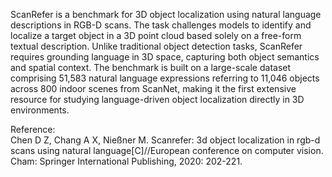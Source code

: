 ScanRefer is a benchmark for 3D object localization using natural language descriptions in RGB-D scans. The task challenges models to identify and localize a target object in a 3D point cloud based solely on a free-form textual description. Unlike traditional object detection tasks, ScanRefer requires grounding language in 3D space, capturing both object semantics and spatial context. The benchmark is built on a large-scale dataset comprising 51,583 natural language expressions referring to 11,046 objects across 800 indoor scenes from ScanNet, making it the first extensive resource for studying language-driven object localization directly in 3D environments.

<div class="text-caption">

Reference:<br>
Chen D Z, Chang A X, Nießner M. Scanrefer: 3d object localization in rgb-d scans using natural language[C]//European conference on computer vision. Cham: Springer International Publishing, 2020: 202-221.

</div>
